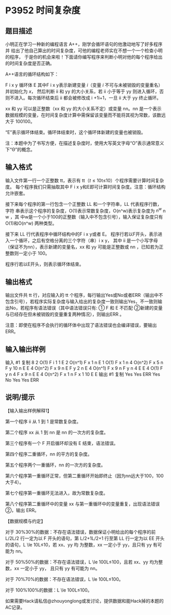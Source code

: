 # P3952 时间复杂度

## 题目描述

小明正在学习一种新的编程语言 A++，刚学会循环语句的他激动地写了好多程序并 给出了他自己算出的时间复杂度，可他的编程老师实在不想一个一个检查小明的程序， 于是你的机会来啦！下面请你编写程序来判断小明对他的每个程序给出的时间复杂度是否正确。

A++语言的循环结构如下：

F i x y
    循环体
E
其中F i x y表示新建变量 $i$（变量 $i$ 不可与未被销毁的变量重名）并初始化为 $x$， 然后判断 ii 和 yy 的大小关系，若 ii 小于等于 yy 则进入循环，否则不进入。每次循环结束后 ii 都会被修改成 i +1i+1，一旦 ii 大于 yy 终止循环。

xx 和 yy 可以是正整数（xx 和 yy 的大小关系不定）或变量 nn。nn 是一个表示数据规模的变量，在时间复杂度计算中需保留该变量而不能将其视为常数，该数远大于 100100。

“E”表示循环体结束。循环体结束时，这个循环体新建的变量也被销毁。

注：本题中为了书写方便，在描述复杂度时，使用大写英文字母“O”表示通常意义下“Θ”的概念。

## 输入格式

输入文件第一行一个正整数 tt，表示有 tt（$t \le 10$t≤10）个程序需要计算时间复杂度。 每个程序我们只需抽取其中 F i x y和E即可计算时间复杂度。注意：循环结构 允许嵌套。

接下来每个程序的第一行包含一个正整数 LL 和一个字符串，LL 代表程序行数，字符 串表示这个程序的复杂度，O(1)表示常数复杂度，O(n^w)表示复杂度为 $n^w$ n 
w
 ，其 中w是一个小于100的正整数（输入中不包含引号），输入保证复杂度只有O(1)和O(n^w) 两种类型。

接下来 LL 行代表程序中循环结构中的F i x y或者 E。 程序行若以F开头，表示进入一个循环，之后有空格分离的三个字符（串）i x y， 其中 ii 是一个小写字母（保证不为nn），表示新建的变量名，xx 和 yy 可能是正整数或 nn ，已知若为正整数则一定小于 100。

程序行若以E开头，则表示循环体结束。

## 输出格式

输出文件共 tt 行，对应输入的 tt 个程序，每行输出Yes或No或者ERR（输出中不包含引号），若程序实际复杂度与输入给出的复杂度一致则输出Yes，不一致则输出No，若程序有语法错误（其中语法错误只有: ① F 和 E 不匹配 ②新建的变量与已经存在但未被销毁的变量重复两种情况），则输出ERR 。

注意：即使在程序不会执行的循环体中出现了语法错误也会编译错误，要输出 ERR。

## 输入输出样例

输入 #1 复制
8
2 O(1)
F i 1 1
E
2 O(n^1)
F x 1 n
E
1 O(1)
F x 1 n
4 O(n^2)
F x 5 n
F y 10 n
E
E
4 O(n^2)
F x 9 n
E
F y 2 n
E
4 O(n^1)
F x 9 n
F y n 4
E
E
4 O(1)
F y n 4
F x 9 n
E
E
4 O(n^2)
F x 1 n
F x 1 10
E
E
输出 #1 复制
Yes
Yes
ERR
Yes
No
Yes
Yes
ERR

## 说明/提示

【输入输出样例解释1】

第一个程序 ii 从 1 到 1 是常数复杂度。

第二个程序 xx 从 1 到 nn 是 nn 的一次方的复杂度。

第三个程序有一个 F 开启循环却没有 E 结束，语法错误。

第四个程序二重循环，nn 的平方的复杂度。

第五个程序两个一重循环，nn 的一次方的复杂度。

第六个程序第一重循环正常，但第二重循环开始即终止（因为nn远大于100，100大于4）。

第七个程序第一重循环无法进入，故为常数复杂度。

第八个程序第二重循环中的变量 xx 与第一重循环中的变量重复，出现语法错误②，输出 ERR。

【数据规模与约定】

对于 30\%30%的数据：不存在语法错误，数据保证小明给出的每个程序的前 L/2L/2 行一定为以 F 开头的语句，第 L/2+1L/2+1 行至第 LL 行一定为以 EE 开头的语句，L \le 10L≤10，若 xx、yy 均 为整数，xx 一定小于 yy，且只有 yy 有可能为 nn。

对于 50\%50%的数据：不存在语法错误，L \le 100L≤100，且若 xx、yy 均为整数，xx 一定小于 yy， 且只有 yy 有可能为 nn。

对于 70\%70%的数据：不存在语法错误，L \le 100L≤100。

对于 100\%100%的数据：L \le 100L≤100。

如果需要Hack请私信@zhouyonglong或发讨论，提供数据和能Hack掉的本题的AC记录。